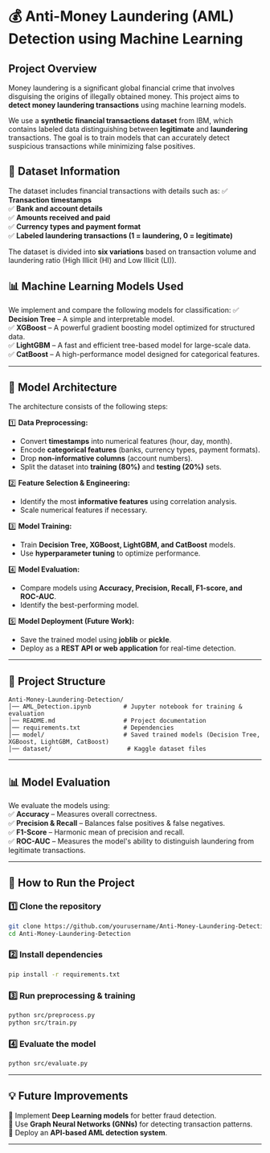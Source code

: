 # 💰 Anti-Money Laundering (AML) Detection using Machine Learning

##  Project Overview
Money laundering is a significant global financial crime that involves disguising the origins of illegally obtained money. This project aims to **detect money laundering transactions** using machine learning models.

We use a **synthetic financial transactions dataset** from IBM, which contains labeled data distinguishing between **legitimate** and **laundering** transactions. The goal is to train models that can accurately detect suspicious transactions while minimizing false positives.

## 📂 Dataset Information
The dataset includes financial transactions with details such as:
✅ **Transaction timestamps**  
✅ **Bank and account details**  
✅ **Amounts received and paid**  
✅ **Currency types and payment format**  
✅ **Labeled laundering transactions (1 = laundering, 0 = legitimate)**  

The dataset is divided into **six variations** based on transaction volume and laundering ratio (High Illicit (HI) and Low Illicit (LI)).

## 📊 Machine Learning Models Used
We implement and compare the following models for classification:
✅ **Decision Tree** – A simple and interpretable model.  
✅ **XGBoost** – A powerful gradient boosting model optimized for structured data.  
✅ **LightGBM** – A fast and efficient tree-based model for large-scale data.  
✅ **CatBoost** – A high-performance model designed for categorical features.  

---

## 🧠 Model Architecture
The architecture consists of the following steps:

1️⃣ **Data Preprocessing:**  
   - Convert **timestamps** into numerical features (hour, day, month).  
   - Encode **categorical features** (banks, currency types, payment formats).  
   - Drop **non-informative columns** (account numbers).  
   - Split the dataset into **training (80%)** and **testing (20%)** sets.  

2️⃣ **Feature Selection & Engineering:**  
   - Identify the most **informative features** using correlation analysis.  
   - Scale numerical features if necessary.  

3️⃣ **Model Training:**  
   - Train **Decision Tree, XGBoost, LightGBM, and CatBoost** models.  
   - Use **hyperparameter tuning** to optimize performance.  

4️⃣ **Model Evaluation:**  
   - Compare models using **Accuracy, Precision, Recall, F1-score, and ROC-AUC**.  
   - Identify the best-performing model.  

5️⃣ **Model Deployment (Future Work):**  
   - Save the trained model using **joblib** or **pickle**.  
   - Deploy as a **REST API or web application** for real-time detection.  

---

## 📌 Project Structure
```
Anti-Money-Laundering-Detection/
│── AML_Detection.ipynb         # Jupyter notebook for training & evaluation
│── README.md                   # Project documentation
│── requirements.txt            # Dependencies
│── model/                      # Saved trained models (Decision Tree, XGBoost, LightGBM, CatBoost)
│── dataset/                     # Kaggle dataset files
```

---

## 📊 Model Evaluation
We evaluate the models using:  
✅ **Accuracy** – Measures overall correctness.  
✅ **Precision & Recall** – Balances false positives & false negatives.  
✅ **F1-Score** – Harmonic mean of precision and recall.  
✅ **ROC-AUC** – Measures the model's ability to distinguish laundering from legitimate transactions.  

---

## 🚀 How to Run the Project
### 1️⃣ Clone the repository  
```bash
git clone https://github.com/yourusername/Anti-Money-Laundering-Detection.git
cd Anti-Money-Laundering-Detection
```
### 2️⃣ Install dependencies  
```bash
pip install -r requirements.txt
```
### 3️⃣ Run preprocessing & training  
```bash
python src/preprocess.py  
python src/train.py  
```
### 4️⃣ Evaluate the model  
```bash
python src/evaluate.py  
```

---

## 💡 Future Improvements
🔹 Implement **Deep Learning models** for better fraud detection.  
🔹 Use **Graph Neural Networks (GNNs)** for detecting transaction patterns.  
🔹 Deploy an **API-based AML detection system**.  

---


